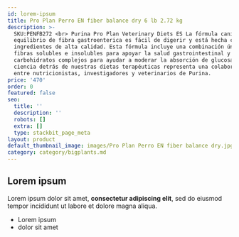 ```yaml
---
id: lorem-ipsum
title: Pro Plan Perro EN fiber balance dry 6 lb 2.72 kg
description: >-
  SKU:PENFB272 <br> Purina Pro Plan Veterinary Diets ES La fórmula canina de
  equilibrio de fibra gastroenterica es fácil de digerir y está hecha con
  ingredientes de alta calidad. Esta fórmula incluye una combinación única de
  fibras solubles e insolubles para apoyar la salud gastrointestinal y
  carbohidratos complejos para ayudar a moderar la absorción de glucosa. La
  ciencia detrás de nuestras dietas terapéuticas representa una colaboración
  entre nutricionistas, investigadores y veterinarios de Purina.
price: '470'
order: 0
featured: false
seo:
  title: ''
  description: ''
  robots: []
  extra: []
  type: stackbit_page_meta
layout: product
default_thumbnail_image: images/Pro Plan Perro EN fiber balance dry.jpg
category: category/bigplants.md
---
```

## Lorem ipsum

Lorem ipsum dolor sit amet, **consectetur adipiscing elit**, sed do eiusmod tempor incididunt ut labore et dolore magna aliqua.

- Lorem ipsum
- dolor sit amet